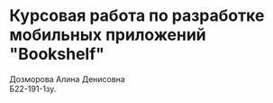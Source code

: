 # Курсовая работа по разработке мобильных приложений "Bookshelf"

Дозморова Алина Денисовна \
Б22-191-1зу.
